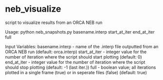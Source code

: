 # neb_visualize
script to visualize results from an ORCA NEB run

Usage: python neb_snapshots.py basename.interp start_at_iter<int> end_at_iter<int> full<bool>

Input Variables:
basename.interp - name of the .interp file outputted from an ORCA NEB run (default: orca.interp)
start_at_iter   - integer value for the number of iteration where the script should start plotting (default: 0)
end_at_iter     - integer value for the number of iteration where the script should stop plotting  (default: -1 (last iter.))
full            - boolean value; all iterations plotted in a single frame (true) or in seperate files (false) (default: true)

